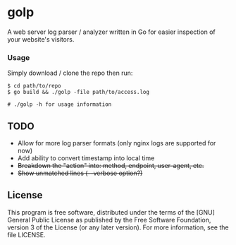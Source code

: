 # golp
A web server log parser / analyzer written in Go for easier inspection of your
website's visitors.

### Usage

Simply download / clone the repo then run:

```shell
$ cd path/to/repo
$ go build && ./golp -file path/to/access.log

# ./golp -h for usage information
```

## TODO

 - Allow for more log parser formats (only nginx logs are supported for now)
 - Add ability to convert timestamp into local time
 - ~~Breakdown the "action" into: method, endpoint, user-agent, etc.~~
 - ~~Show unmatched lines (--verbose option?)~~

## License

This program is free software, distributed under the terms of the [GNU] General
Public License as published by the Free Software Foundation, version 3 of the
License (or any later version).  For more information, see the file LICENSE.
